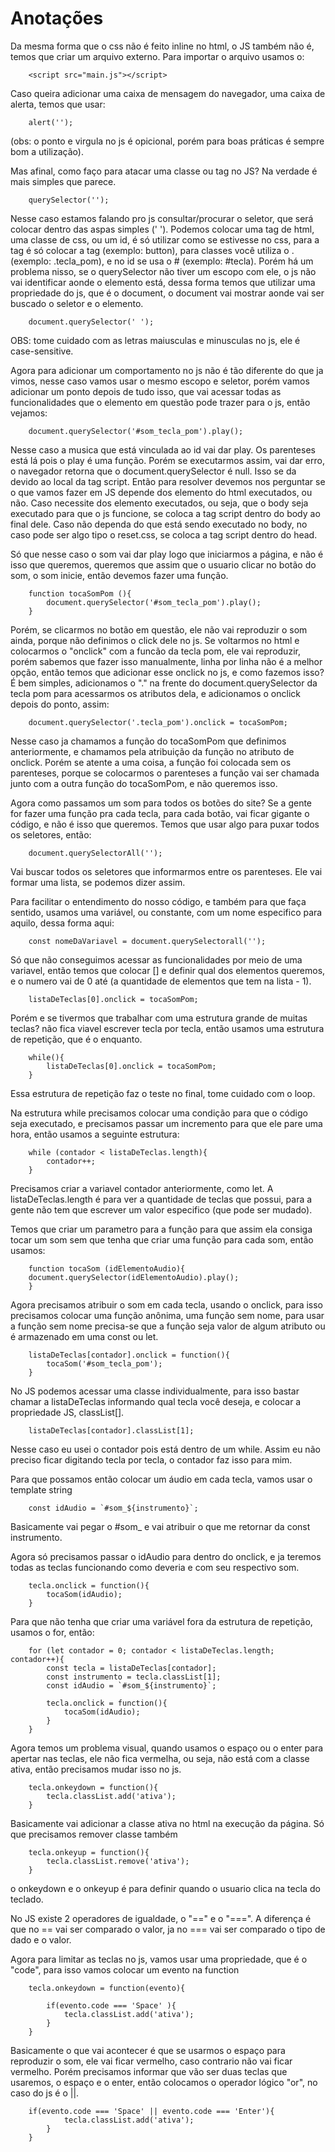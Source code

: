 <h1>Anotações</h1>


Da mesma forma que o css não é feito inline no html, o JS também não é, temos que criar um arquivo externo. Para importar o arquivo usamos o:
```
    <script src="main.js"></script>
```


Caso queira adicionar uma caixa de mensagem do navegador, uma caixa de alerta, temos que usar:
```
    alert('');
```
(obs: o ponto e virgula no js é opicional, porém para boas práticas é sempre bom a utilização).


Mas afinal, como faço para atacar uma classe ou tag no JS? Na verdade é mais simples que parece.

```
    querySelector('');
```
Nesse caso estamos falando pro js consultar/procurar o seletor, que será colocar dentro das aspas simples (' '). Podemos colocar uma tag de html, uma classe de css, ou um id, é só utilizar como se estivesse no css, para a tag é só colocar a tag (exemplo: button), para classes você utiliza o . (exemplo: .tecla_pom), e no id se usa o # (exemplo: #tecla). Porém há um problema nisso, se o querySelector não tiver um escopo com ele, o js não vai identificar aonde o elemento está, dessa forma temos que utilizar uma propriedade do js, que é o document, o document vai mostrar aonde vai ser buscado o seletor e o elemento.

```
    document.querySelector(' ');
```
OBS: tome cuidado com as letras maiusculas e minusculas no js, ele é case-sensitive.


Agora para adicionar um comportamento no js não é tão diferente do que ja vimos, nesse caso vamos usar o mesmo escopo e seletor, porém vamos adicionar um ponto depois de tudo isso, que vai acessar todas as funcionalidades que o elemento em questão pode trazer para o js, então vejamos:
```
    document.querySelector('#som_tecla_pom').play();
```
Nesse caso a musica que está vinculada ao id vai dar play. Os parenteses está lá pois o play é uma função.
Porém se executarmos assim, vai dar erro, o navegador retorna que o document.querySelector é null. Isso se da devido ao local da tag script. Então para resolver devemos nos perguntar se o que vamos fazer em JS depende dos elemento do html executados, ou não. Caso necessite dos elemento executados, ou seja, que o body seja executado para que o js funcione, se coloca a tag script dentro do body ao final dele. Caso não dependa do que está sendo executado no body, no caso pode ser algo tipo o reset.css, se coloca a tag script dentro do head.


Só que nesse caso o som vai dar play logo que iniciarmos a página, e não é isso que queremos, queremos que assim que o usuario clicar no botão do som, o som inicie, então devemos fazer uma função.
```
    function tocaSomPom (){
        document.querySelector('#som_tecla_pom').play();
    }
```

Porém, se clicarmos no botão em questão, ele não vai reproduzir o som ainda, porque não definimos o click dele no js. Se voltarmos no html e colocarmos o "onclick" com a funcão da tecla pom, ele vai reproduzir, porém sabemos que fazer isso manualmente, linha por linha não é a melhor opção, então temos que adicionar esse onclick no js, e como fazemos isso? É bem simples, adicionamos o "." na frente do document.querySelector da tecla pom para acessarmos os atributos dela, e adicionamos o onclick depois do ponto, assim: 
```
    document.querySelector('.tecla_pom').onclick = tocaSomPom;
```
Nesse caso ja chamamos a função do tocaSomPom que definimos anteriormente, e chamamos pela atribuição da função no atributo de onclick. Porém se atente a uma coisa, a função foi colocada sem os parenteses, porque se colocarmos o parenteses a função vai ser chamada junto com a outra função do tocaSomPom, e não queremos isso.


Agora como passamos um som para todos os botões do site? Se a gente for fazer uma função pra cada tecla, para cada botão, vai ficar gigante o código, e não é isso que queremos. Temos que usar algo para puxar todos os seletores, então:
```
    document.querySelectorAll('');
```
Vai buscar todos os seletores que informarmos entre os parenteses. Ele vai formar uma lista, se podemos dizer assim.


Para facilitar o entendimento do nosso código, e também para que faça sentido, usamos uma variável, ou constante, com um nome especifico para aquilo, dessa forma aqui:
```
    const nomeDaVariavel = document.querySelectorall('');
```


Só que não conseguimos acessar as funcionalidades por meio de uma variavel, então temos que colocar [] e definir qual dos elementos queremos, e o numero vai de 0 até (a quantidade de elementos que tem na lista - 1).
```
    listaDeTeclas[0].onclick = tocaSomPom;
```


Porém e se tivermos que trabalhar com uma estrutura grande de muitas teclas? não fica viavel escrever tecla por tecla, então usamos uma estrutura de repetição, que é o enquanto.
```
    while(){
        listaDeTeclas[0].onclick = tocaSomPom;
    }
```
Essa estrutura de repetição faz o teste no final, tome cuidado com o loop.

Na estrutura while precisamos colocar uma condição para que o código seja executado, e precisamos passar um incremento para que ele pare uma hora, então usamos a seguinte estrutura:
```
    while (contador < listaDeTeclas.length){
        contador++;
    }
```
Precisamos criar a variavel contador anteriormente, como let. A listaDeTeclas.length é para ver a quantidade de teclas que possui, para a gente não tem que escrever um valor especifico (que pode ser mudado).


Temos que criar um parametro para a função para que assim ela consiga tocar um som sem que tenha que criar uma função para cada som, então usamos:
```
    function tocaSom (idElementoAudio){
    document.querySelector(idElementoAudio).play();
    }
```


Agora precisamos atribuir o som em cada tecla, usando o onclick, para isso precisamos colocar uma função anônima, uma função sem nome, para usar a função sem nome precisa-se que a função seja valor de algum atributo ou é armazenado em uma const ou let.
```
    listaDeTeclas[contador].onclick = function(){
        tocaSom('#som_tecla_pom');
    }
```


No JS podemos acessar uma classe individualmente, para isso bastar chamar a listaDeTeclas informando qual tecla você deseja, e colocar a propriedade JS, classList[].
```
    listaDeTeclas[contador].classList[1];
```
Nesse caso eu usei o contador pois está dentro de um while. Assim eu não preciso ficar digitando tecla por tecla, o contador faz isso para mim.


Para que possamos então colocar um áudio em cada tecla, vamos usar o template string
```
    const idAudio = `#som_${instrumento}`;
```
Basicamente vai pegar o #som_ e vai atribuir o que me retornar da const instrumento.


Agora só precisamos passar o idAudio para dentro do onclick, e ja teremos todas as teclas funcionando como deveria e com seu respectivo som.
```
    tecla.onclick = function(){
        tocaSom(idAudio);
    }
```


Para que não tenha que criar uma variável fora da estrutura de repetição, usamos o for, então:
```
    for (let contador = 0; contador < listaDeTeclas.length; contador++){
        const tecla = listaDeTeclas[contador];
        const instrumento = tecla.classList[1];
        const idAudio = `#som_${instrumento}`;

        tecla.onclick = function(){
            tocaSom(idAudio);
        }
    }
```

Agora temos um problema visual, quando usamos o espaço ou o enter para apertar nas teclas, ele não fica vermelha, ou seja, não está com a classe ativa, então precisamos mudar isso no js.
```
    tecla.onkeydown = function(){
        tecla.classList.add('ativa');
    }
```
Basicamente vai adicionar a classe ativa no html na execução da página. Só que precisamos remover classe também
```
    tecla.onkeyup = function(){
        tecla.classList.remove('ativa');
    }
```
o onkeydown e o onkeyup é para definir quando o usuario clica na tecla do teclado.


No JS existe 2 operadores de igualdade, o "==" e o "===". A diferença é que no == vai ser comparado o valor, ja no === vai ser comparado o tipo de dado e o valor.


Agora para limitar as teclas no js, vamos usar uma propriedade, que é o "code", para isso vamos colocar um evento na function
```
    tecla.onkeydown = function(evento){
        
        if(evento.code === 'Space' ){
            tecla.classList.add('ativa');
        }
    }
```
Basicamente o que vai acontecer é que se usarmos o espaço para reproduzir o som, ele vai ficar vermelho, caso contrario não vai ficar vermelho. Porém precisamos informar que vão ser duas teclas que usaremos, o espaço e o enter, então colocamos o operador lógico "or", no caso do js é o ||.
``` 
    if(evento.code === 'Space' || evento.code === 'Enter'){
            tecla.classList.add('ativa');
        }
    }
```